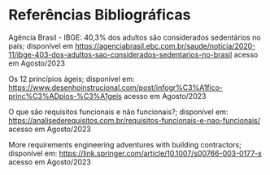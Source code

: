 # Referências Bibliográficas

Agência Brasil - IBGE: 40,3% dos adultos são considerados sedentários no país; disponível em <https://agenciabrasil.ebc.com.br/saude/noticia/2020-11/ibge-403-dos-adultos-sao-considerados-sedentarios-no-brasil> acesso em Agosto/2023


Os 12 princípios ágeis; disponível em: <https://www.desenhoinstrucional.com/post/infogr%C3%A1fico-princ%C3%ADpios-%C3%A1geis> acesso em Agosto/2023



O que são requisitos funcionais e não funcionais?; disponível em: <https://analisederequisitos.com.br/requisitos-funcionais-e-nao-funcionais/> acesso em Agosto/2023



More requirements engineering adventures with building contractors; disponível em: <https://link.springer.com/article/10.1007/s00766-003-0177-x> acesso em Agosto/2023


